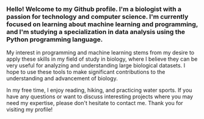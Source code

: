 ### Hello! Welcome to my Github profile. I'm a biologist with a passion for technology and computer science. I'm currently focused on learning about machine learning and programming, and I'm studying a specialization in data analysis using the Python programming language.

My interest in programming and machine learning stems from my desire to apply these skills in my field of study in biology, where I believe they can be very useful for analyzing and understanding large biological datasets. I hope to use these tools to make significant contributions to the understanding and advancement of biology.

In my free time, I enjoy reading, hiking, and practicing water sports. If you have any questions or want to discuss interesting projects where you may need my expertise, please don't hesitate to contact me. Thank you for visiting my profile!

